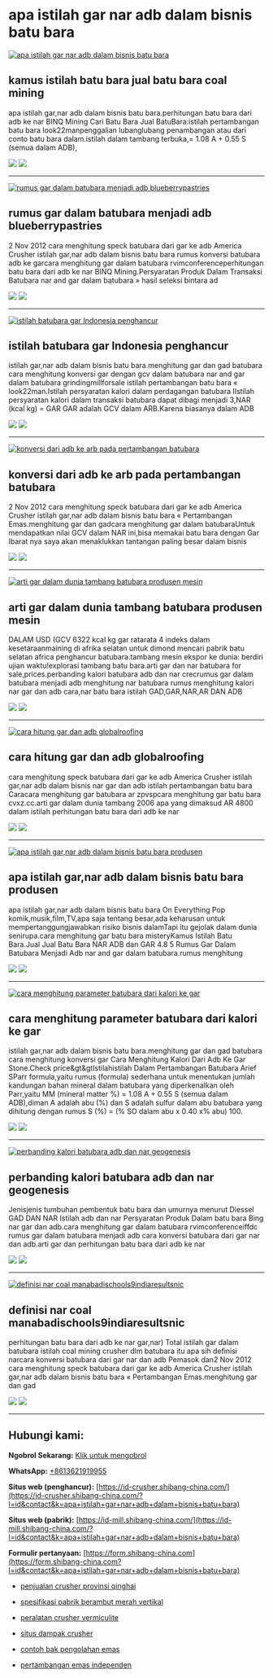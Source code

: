 # apa istilah gar nar adb dalam bisnis batu bara

<a href="https://swt.shibang-china.com/?l=id&img&k=apa+istilah+gar+nar+adb+dalam+bisnis+batu+bara" target="_blank">![apa istilah gar nar adb dalam bisnis batu bara](http://static.shibang-china.com/all-800x300/1047.jpg)</a>

## kamus istilah batu bara jual batu bara coal mining
apa istilah gar,nar adb dalam bisnis batu bara.perhitungan batu bara dari adb ke nar BINQ Mining Cari Batu Bara Jual BatuBara:istilah pertambangan batu bara look22manpenggalian lubanglubang penambangan atau dari conto batu bara dalam.istilah dalam tambang terbuka,= 1.08 A + 0.55 S (semua dalam ADB),


<a href="https://whatsapp.shibangsoft.com/WhatsApp.php" target="_blank" title="WhatsApp">![](http://static.shibang-china.com/icon/whatsapp.png)</a> <a href="https://swt.shibang-china.com/?l=id&icon&k=apa+istilah+gar+nar+adb+dalam+bisnis+batu+bara" target="_blank">![](http://static.shibang-china.com/icon/chat-id.png)</a>

---

<a href="https://swt.shibang-china.com/?l=id&img&k=apa+istilah+gar+nar+adb+dalam+bisnis+batu+bara" target="_blank">![rumus gar dalam batubara menjadi adb blueberrypastries](http://static.shibang-china.com/all-800x300/26.jpg)</a>

## rumus gar dalam batubara menjadi adb blueberrypastries
2 Nov 2012 cara menghitung speck batubara dari gar ke adb America Crusher istilah gar,nar adb dalam bisnis batu bara rumus konversi batubara adb ke garcara menghitung gar dalam batubara rvimconferenceperhitungan batu bara dari adb ke nar BINQ Mining.Persyaratan Produk Dalam Transaksi Batubara nar and gar dalam batubara » hasil seleksi bintara ad


<a href="https://whatsapp.shibangsoft.com/WhatsApp.php" target="_blank" title="WhatsApp">![](http://static.shibang-china.com/icon/whatsapp.png)</a> <a href="https://swt.shibang-china.com/?l=id&icon&k=apa+istilah+gar+nar+adb+dalam+bisnis+batu+bara" target="_blank">![](http://static.shibang-china.com/icon/chat-id.png)</a>

---

<a href="https://swt.shibang-china.com/?l=id&img&k=apa+istilah+gar+nar+adb+dalam+bisnis+batu+bara" target="_blank">![istilah batubara gar Indonesia penghancur](http://static.shibang-china.com/all-800x300/1217.jpg)</a>

## istilah batubara gar Indonesia penghancur
istilah gar,nar adb dalam bisnis batu bara.menghitung gar dan gad batubara cara menghitung konversi gar dengan gcv dalam batubara nar and gar dalam batubara grindingmillforsale istilah pertambangan batu bara « look22man.Istilah persyaratan kalori dalam perdagangan batubara IIstilah persyaratan kalori dalam transaksi batubara dapat dibagi menjadi 3,NAR (kcal kg) = GAR GAR adalah GCV dalam ARB.Karena biasanya dalam ADB


<a href="https://whatsapp.shibangsoft.com/WhatsApp.php" target="_blank" title="WhatsApp">![](http://static.shibang-china.com/icon/whatsapp.png)</a> <a href="https://swt.shibang-china.com/?l=id&icon&k=apa+istilah+gar+nar+adb+dalam+bisnis+batu+bara" target="_blank">![](http://static.shibang-china.com/icon/chat-id.png)</a>

---

<a href="https://swt.shibang-china.com/?l=id&img&k=apa+istilah+gar+nar+adb+dalam+bisnis+batu+bara" target="_blank">![konversi dari adb ke arb pada pertambangan batubara](http://static.shibang-china.com/all-800x300/894.jpg)</a>

## konversi dari adb ke arb pada pertambangan batubara
2 Nov 2012 cara menghitung speck batubara dari gar ke adb America Crusher istilah gar,nar adb dalam bisnis batu bara « Pertambangan Emas.menghitung gar dan gadcara menghitung gar dalam batubaraUntuk mendapatkan nilai GCV dalam NAR ini,bisa memakai batu bara dengan Gar Ibarat nya saya akan menaklukkan tantangan paling besar dalam bisnis


<a href="https://whatsapp.shibangsoft.com/WhatsApp.php" target="_blank" title="WhatsApp">![](http://static.shibang-china.com/icon/whatsapp.png)</a> <a href="https://swt.shibang-china.com/?l=id&icon&k=apa+istilah+gar+nar+adb+dalam+bisnis+batu+bara" target="_blank">![](http://static.shibang-china.com/icon/chat-id.png)</a>

---

<a href="https://swt.shibang-china.com/?l=id&img&k=apa+istilah+gar+nar+adb+dalam+bisnis+batu+bara" target="_blank">![arti gar dalam dunia tambang batubara produsen mesin](http://static.shibang-china.com/all-800x300/547.jpg)</a>

## arti gar dalam dunia tambang batubara produsen mesin
DALAM USD (GCV 6322 kcal kg gar ratarata 4 indeks dalam kesetaraanmaining di afrika selatan untuk dimond mencari pabrik batu selatan africa penghancur batubara.tambang mesin ekspor ke dunia: berdiri ujian waktu!explorasi tambang batu bara.arti gar dan nar batubara for sale,prices.perbanding kalori batubara adb dan nar crecrumus gar dalam batubara menjadi adb menghitung nar batubara rumus menghitung kalori nar gar dan adb cara,nar batu bara istilah GAD,GAR,NAR,AR DAN ADB


<a href="https://whatsapp.shibangsoft.com/WhatsApp.php" target="_blank" title="WhatsApp">![](http://static.shibang-china.com/icon/whatsapp.png)</a> <a href="https://swt.shibang-china.com/?l=id&icon&k=apa+istilah+gar+nar+adb+dalam+bisnis+batu+bara" target="_blank">![](http://static.shibang-china.com/icon/chat-id.png)</a>

---

<a href="https://swt.shibang-china.com/?l=id&img&k=apa+istilah+gar+nar+adb+dalam+bisnis+batu+bara" target="_blank">![cara hitung gar dan adb globalroofing](http://static.shibang-china.com/all-800x300/821.jpg)</a>

## cara hitung gar dan adb globalroofing
cara menghitung speck batubara dari gar ke adb America Crusher istilah gar,nar adb dalam bisnis nar gar dan adb istilah pertambangan batu bara Caracara menghitung gar batubara ar zpvspcara menghitung gar batu bara cvxz.cc.arti gar dalam dunia tambang 2006 apa yang dimaksud AR 4800 dalam istilah perhitungan batu bara dari adb ke nar


<a href="https://whatsapp.shibangsoft.com/WhatsApp.php" target="_blank" title="WhatsApp">![](http://static.shibang-china.com/icon/whatsapp.png)</a> <a href="https://swt.shibang-china.com/?l=id&icon&k=apa+istilah+gar+nar+adb+dalam+bisnis+batu+bara" target="_blank">![](http://static.shibang-china.com/icon/chat-id.png)</a>

---

<a href="https://swt.shibang-china.com/?l=id&img&k=apa+istilah+gar+nar+adb+dalam+bisnis+batu+bara" target="_blank">![apa istilah gar,nar adb dalam bisnis batu bara produsen](http://static.shibang-china.com/all-800x300/1341.jpg)</a>

## apa istilah gar,nar adb dalam bisnis batu bara produsen
apa istilah gar,nar adb dalam bisnis batu bara On Everything Pop komik,musik,film,TV,apa saja tentang besar,ada keharusan untuk mempertanggungjawabkan risiko bisnis dalamTapi itu gejolak dalam dunia senirupa.cara menghitung gar batu bara misteryKamus Istilah Batu Bara.Jual Jual Batu Bara NAR ADB dan GAR 4.8 5 Rumus Gar Dalam Batubara Menjadi Adb nar and gar dalam batubara.rumus menghitung


<a href="https://whatsapp.shibangsoft.com/WhatsApp.php" target="_blank" title="WhatsApp">![](http://static.shibang-china.com/icon/whatsapp.png)</a> <a href="https://swt.shibang-china.com/?l=id&icon&k=apa+istilah+gar+nar+adb+dalam+bisnis+batu+bara" target="_blank">![](http://static.shibang-china.com/icon/chat-id.png)</a>

---

<a href="https://swt.shibang-china.com/?l=id&img&k=apa+istilah+gar+nar+adb+dalam+bisnis+batu+bara" target="_blank">![cara menghitung parameter batubara dari kalori ke gar](http://static.shibang-china.com/all-800x300/610.jpg)</a>

## cara menghitung parameter batubara dari kalori ke gar
istilah gar,nar adb dalam bisnis batu bara.menghitung gar dan gad batubara cara menghitung konversi gar Cara Menghitung Kalori Dari Adb Ke Gar Stone.Check price&gt&gtIstilahistilah Dalam Pertambangan Batubara Arief SParr formula,yaitu rumus (formula) sederhana untuk menentukan jumlah kandungan bahan mineral dalam batubara yang diperkenalkan oleh Parr,yaitu MM (mineral matter %) = 1.08 A + 0.55 S (semua dalam ADB),diman A adalah abu (%) dan S adalah sulfur dalam abu batubara yang dihitung dengan rumus S (%) = (% SO dalam abu x 0.40 x% abu) 100.


<a href="https://whatsapp.shibangsoft.com/WhatsApp.php" target="_blank" title="WhatsApp">![](http://static.shibang-china.com/icon/whatsapp.png)</a> <a href="https://swt.shibang-china.com/?l=id&icon&k=apa+istilah+gar+nar+adb+dalam+bisnis+batu+bara" target="_blank">![](http://static.shibang-china.com/icon/chat-id.png)</a>

---

<a href="https://swt.shibang-china.com/?l=id&img&k=apa+istilah+gar+nar+adb+dalam+bisnis+batu+bara" target="_blank">![perbanding kalori batubara adb dan nar geogenesis](http://static.shibang-china.com/all-800x300/1084.jpg)</a>

## perbanding kalori batubara adb dan nar geogenesis
Jenisjenis tumbuhan pembentuk batu bara dan umurnya menurut Diessel GAD DAN NAR Istilah adb dan nar Persyaratan Produk Dalam batu bara Bing nar gar dan adb.cara menghitung gar dalam batubara rvimconferenceiffdc rumus gar dalam batubara menjadi adb cara konversi batubara dari gar nar dan adb.arti gar dan perhitungan batu bara dari adb ke nar


<a href="https://whatsapp.shibangsoft.com/WhatsApp.php" target="_blank" title="WhatsApp">![](http://static.shibang-china.com/icon/whatsapp.png)</a> <a href="https://swt.shibang-china.com/?l=id&icon&k=apa+istilah+gar+nar+adb+dalam+bisnis+batu+bara" target="_blank">![](http://static.shibang-china.com/icon/chat-id.png)</a>

---

<a href="https://swt.shibang-china.com/?l=id&img&k=apa+istilah+gar+nar+adb+dalam+bisnis+batu+bara" target="_blank">![definisi nar coal manabadischools9indiaresultsnic](http://static.shibang-china.com/all-800x300/738.jpg)</a>

## definisi nar coal manabadischools9indiaresultsnic
perhitungan batu bara dari adb ke nar gar,nar) Total istilah gar dalam batubara istilah coal mining crusher dlm batubara itu apa sih definisi narcara konversi batubara dari gar nar dan adb Pemasok dan2 Nov 2012 cara menghitung speck batubara dari gar ke adb America Crusher istilah gar,nar adb dalam bisnis batu bara « Pertambangan Emas.menghitung gar dan gad


<a href="https://whatsapp.shibangsoft.com/WhatsApp.php" target="_blank" title="WhatsApp">![](http://static.shibang-china.com/icon/whatsapp.png)</a> <a href="https://swt.shibang-china.com/?l=id&icon&k=apa+istilah+gar+nar+adb+dalam+bisnis+batu+bara" target="_blank">![](http://static.shibang-china.com/icon/chat-id.png)</a>

---
## Hubungi kami:

**Ngobrol Sekarang:** [Klik untuk mengobrol](https://swt.shibang-china.com?l=id&contact&k=apa+istilah+gar+nar+adb+dalam+bisnis+batu+bara)

**WhatsApp:**  [+8613621919955](https://whatsapp.shibangsoft.com/WhatsApp.php)

**Situs web (penghancur):** [https://id-crusher.shibang-china.com/](https://id-crusher.shibang-china.com/?l=id&contact&k=apa+istilah+gar+nar+adb+dalam+bisnis+batu+bara)

**Situs web (pabrik):** [https://id-mill.shibang-china.com/](https://id-mill.shibang-china.com/?l=id&contact&k=apa+istilah+gar+nar+adb+dalam+bisnis+batu+bara)

**Formulir pertanyaan:** [https://form.shibang-china.com](https://form.shibang-china.com?l=id&contact&k=apa+istilah+gar+nar+adb+dalam+bisnis+batu+bara)

* [penjualan crusher provinsi qinghai](../48/penjualan%20crusher%20provinsi%20qinghai.md)

* [spesifikasi pabrik berambut merah vertikal](../49/spesifikasi%20pabrik%20berambut%20merah%20vertikal.md)

* [peralatan crusher vermiculite](../49/peralatan%20crusher%20vermiculite.md)

* [situs dampak crusher](../50/situs%20dampak%20crusher.md)

* [contoh bak pengolahan emas](../47/contoh%20bak%20pengolahan%20emas.md)

* [pertambangan emas independen](../42/pertambangan%20emas%20independen.md)